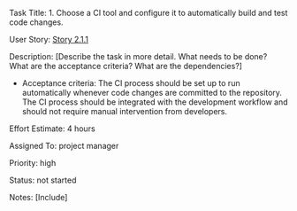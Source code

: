  Task Title: 1.	Choose a CI tool and configure it to automatically build and test code changes.

User Story: [Story 2.1.1](../../stories/story_2.1.1.md)

Description: [Describe the task in more detail. What needs to be done? What are the acceptance criteria? What are the dependencies?]
* Acceptance criteria: The CI process should be set up to run automatically whenever code changes are committed to the repository.
The CI process should be integrated with the development workflow and should not require manual intervention from developers.

Effort Estimate: 4 hours

Assigned To: project manager

Priority: high

Status: not started

Notes: [Include]